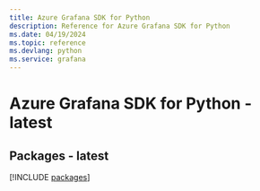 ```yaml
---
title: Azure Grafana SDK for Python
description: Reference for Azure Grafana SDK for Python
ms.date: 04/19/2024
ms.topic: reference
ms.devlang: python
ms.service: grafana
---
```

# Azure Grafana SDK for Python - latest
## Packages - latest
[!INCLUDE [packages](grafana-index.md)]
